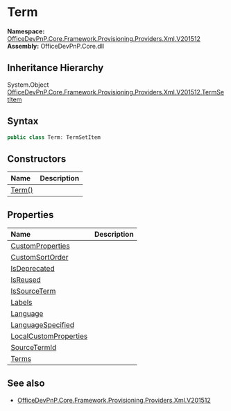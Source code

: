 # Term
  

**Namespace:** [OfficeDevPnP.Core.Framework.Provisioning.Providers.Xml.V201512](OfficeDevPnP.Core.Framework.Provisioning.Providers.Xml.V201512.md)  
**Assembly:** OfficeDevPnP.Core.dll  
## Inheritance Hierarchy
System.Object  
    [OfficeDevPnP.Core.Framework.Provisioning.Providers.Xml.V201512.TermSetItem](OfficeDevPnP.Core.Framework.Provisioning.Providers.Xml.V201512.TermSetItem.md)
## Syntax
```C#
public class Term: TermSetItem
```
## Constructors
|**Name**|**Description**|
|:-----|:-----|
| [Term()](OfficeDevPnP.Core.Framework.Provisioning.Providers.Xml.V201512.Term.ctor1.md) | 
## Properties
|**Name**|**Description**|
|:-----|:-----|
| [CustomProperties](OfficeDevPnP.Core.Framework.Provisioning.Providers.Xml.V201512.Term.CustomProperties.md) | 
| [CustomSortOrder](OfficeDevPnP.Core.Framework.Provisioning.Providers.Xml.V201512.Term.CustomSortOrder.md) | 
| [IsDeprecated](OfficeDevPnP.Core.Framework.Provisioning.Providers.Xml.V201512.Term.IsDeprecated.md) | 
| [IsReused](OfficeDevPnP.Core.Framework.Provisioning.Providers.Xml.V201512.Term.IsReused.md) | 
| [IsSourceTerm](OfficeDevPnP.Core.Framework.Provisioning.Providers.Xml.V201512.Term.IsSourceTerm.md) | 
| [Labels](OfficeDevPnP.Core.Framework.Provisioning.Providers.Xml.V201512.Term.Labels.md) | 
| [Language](OfficeDevPnP.Core.Framework.Provisioning.Providers.Xml.V201512.Term.Language.md) | 
| [LanguageSpecified](OfficeDevPnP.Core.Framework.Provisioning.Providers.Xml.V201512.Term.LanguageSpecified.md) | 
| [LocalCustomProperties](OfficeDevPnP.Core.Framework.Provisioning.Providers.Xml.V201512.Term.LocalCustomProperties.md) | 
| [SourceTermId](OfficeDevPnP.Core.Framework.Provisioning.Providers.Xml.V201512.Term.SourceTermId.md) | 
| [Terms](OfficeDevPnP.Core.Framework.Provisioning.Providers.Xml.V201512.Term.Terms.md) | 
## See also
- [OfficeDevPnP.Core.Framework.Provisioning.Providers.Xml.V201512](OfficeDevPnP.Core.Framework.Provisioning.Providers.Xml.V201512.md)
